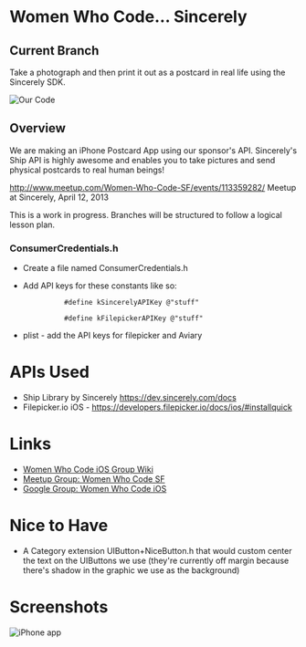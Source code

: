 # Women Who Code... Sincerely

## Current Branch

Take a photograph and then print it out as a postcard in real life using the Sincerely SDK.

![Our Code](http://files.meetup.com/2252591/iOS%20Simulator%20Screen%20shot%20Apr%2012%2C%202013%2010.29.14%20AM.png)
## Overview

We are making an iPhone Postcard App using our sponsor's API.
Sincerely's Ship API is highly awesome and enables you to take pictures and send physical postcards to real human beings!

http://www.meetup.com/Women-Who-Code-SF/events/113359282/
Meetup at Sincerely, April 12, 2013

This is a work in progress. Branches will be structured to follow a logical lesson plan.



### ConsumerCredentials.h

* Create a file named ConsumerCredentials.h
* Add API keys for these constants like so:

                #define kSincerelyAPIKey @"stuff"

                #define kFilepickerAPIKey @"stuff"


* plist - add the API keys for filepicker and Aviary

# APIs Used

* Ship Library by Sincerely https://dev.sincerely.com/docs
* Filepicker.io iOS - https://developers.filepicker.io/docs/ios/#installquick

# Links

* [Women Who Code iOS Group Wiki](https://github.com/iosstudygroup/WomenWhoCodeSincerely/wiki/Women-Who-Code-iOS-Study-Group)
* [Meetup Group: Women Who Code SF](http://www.meetup.com/Women-Who-Code-SF/)
* [Google Group: Women Who Code iOS](https://groups.google.com/forum/?fromgroups=#!forum/ios-study-group)

# Nice to Have
* A Category extension UIButton+NiceButton.h that would custom center the text on the UIButtons we use (they're currently off margin because there's shadow in the graphic we use as the background)

# Screenshots


![iPhone app](http://photos4.meetupstatic.com/photos/event/b/6/6/e/event_224806702.jpeg)



